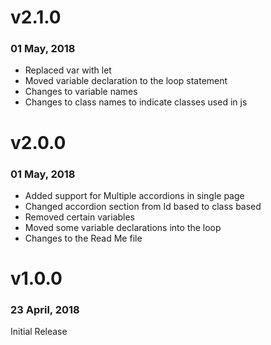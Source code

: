# v2.1.0
### 01 May, 2018

 - Replaced var with let
 - Moved variable declaration to the loop statement
 - Changes to variable names
 - Changes to class names to indicate classes used in js

# v2.0.0
### 01 May, 2018

 - Added support for Multiple accordions in single page
 - Changed accordion section from Id based to class based
 - Removed certain variables
 - Moved some variable declarations into the loop
 - Changes to the Read Me file

# v1.0.0
### 23 April, 2018
Initial Release
